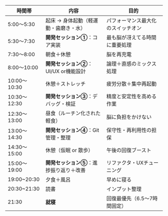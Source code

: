 | 時間帯         | 内容                        | 目的                |
| ----------- | ------------------------- | ----------------- |
| 5:00〜5:30   | 起床 → 身体起動（軽運動・歯磨き・水）      | パフォーマンス最大化のスイッチオン |
| 5:30〜7:30   | **開発セッション①**：コア実装         | 最も脳が冴えてる時間に重要処理   |
| 7:30〜8:00   | 朝食＋休憩                     | 脳を再充電             |
| 8:00〜10:00  | **開発セッション②**：UI/UX or機能設計 | 論理＋直感のミックス処理      |
| 10:00〜10:30 | 休憩＋ストレッチ                  | 疲労分散＋集中再起動        |
| 10:30〜12:30 | **開発セッション③**：デバッグ・検証      | 精度と安定性を高める作業      |
| 12:30〜13:00 | 昼食（ルーチン化された軽食）            | 脳に負担をかけない         |
| 13:00〜14:30 | **開発セッション④**：Git管理・整理     | 保守性・再利用性の担保       |
| 14:30〜15:00 | 休憩（仮眠 or 散歩）              | 午後の回復ブースト         |
| 15:00〜19:00 | **開発セッション⑤**：進捗振り返り＋改善    | リファクタ・UXチューニング    |
| 19:00~20:30 | 夕食＋風呂                     | 早めに寝る             |
| 20:30~21:30 | 読書                        | インプット整理           |
| 21:30       | **就寝**                    | 回復最優先（6.5〜7時間固定）  |
